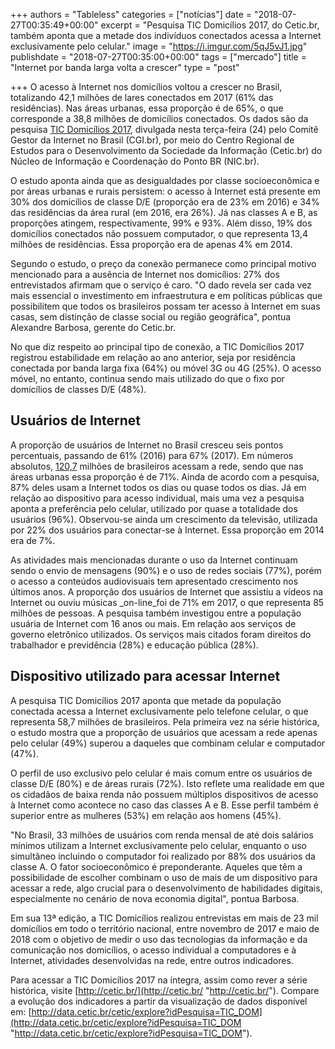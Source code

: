 +++
authors = "Tableless"
categories = ["notícias"]
date = "2018-07-27T00:35:49+00:00"
excerpt = "Pesquisa TIC Domicílios 2017, do Cetic.br, também aponta que a metade dos indivíduos conectados acessa a Internet exclusivamente pelo celular."
image = "https://i.imgur.com/5qJ5vJ1.jpg"
publishdate = "2018-07-27T00:35:00+00:00"
tags = ["mercado"]
title = "Internet por banda larga volta a crescer"
type = "post"

+++
O acesso à Internet nos domicílios voltou a crescer no Brasil, totalizando 42,1 milhões de lares conectados em 2017 (61% das residências). Nas áreas urbanas, essa proporção é de 65%, o que corresponde a 38,8 milhões de domicílios conectados. Os dados são da pesquisa [TIC Domicílios 2017](http://www.imcgrupo.com/link.php?code=bDpodHRwJTNBJTJGJTJGY2V0aWMuYnIlMkZwZXNxdWlzYSUyRmRvbWljaWxpb3MlMkZpbmRpY2Fkb3JlczozMjU2NjQ1MDE0OmRpZWdvQHRhYmxlbGVzcy5jb20uYnI6MTMxOWFkNWVhODE0Yjk1MWI3YjE3YTU4NTMxZGJkMzZlOA==), divulgada nesta terça-feira (24) pelo Comitê Gestor da Internet no Brasil (CGI.br), por meio do Centro Regional de Estudos para o Desenvolvimento da Sociedade da Informação (Cetic.br) do Núcleo de Informação e Coordenação do Ponto BR (NIC.br).  
  
O estudo aponta ainda que as desigualdades por classe socioeconômica e por áreas urbanas e rurais persistem: o acesso à Internet está presente em 30% dos domicílios de classe D/E (proporção era de 23% em 2016) e 34% das residências da área rural (em 2016, era 26%). Já nas classes A e B, as proporções atingem, respectivamente, 99% e 93%. Além disso, 19% dos domicílios conectados não possuem computador, o que representa 13,4 milhões de residências. Essa proporção era de apenas 4% em 2014.  
  
Segundo o estudo, o preço da conexão permanece como principal motivo mencionado para a ausência de Internet nos domicílios: 27% dos entrevistados afirmam que o serviço é caro. "O dado revela ser cada vez mais essencial o investimento em infraestrutura e em políticas públicas que possibilitem que todos os brasileiros possam ter acesso à Internet em suas casas, sem distinção de classe social ou região geográfica", pontua Alexandre Barbosa, gerente do Cetic.br.  
  
No que diz respeito ao principal tipo de conexão, a TIC Domicílios 2017 registrou estabilidade em relação ao ano anterior, seja por residência conectada por banda larga fixa (64%) ou móvel 3G ou 4G (25%). O acesso móvel, no entanto, continua sendo mais utilizado do que o fixo por domicílios de classes D/E (48%).

## Usuários de Internet

A proporção de usuários de Internet no Brasil cresceu seis pontos percentuais, passando de 61% (2016) para 67% (2017). Em números absolutos, [120,7](https://maps.google.com/?q=120,7&entry=gmail&source=g) milhões de brasileiros acessam a rede, sendo que nas áreas urbanas essa proporção é de 71%. Ainda de acordo com a pesquisa, 87% deles usam a Internet todos os dias ou quase todos os dias. Já em relação ao dispositivo para acesso individual, mais uma vez a pesquisa aponta a preferência pelo celular, utilizado por quase a totalidade dos usuários (96%). Observou-se ainda um crescimento da televisão, utilizada por 22% dos usuários para conectar-se à Internet. Essa proporção em 2014 era de 7%.  
  
As atividades mais mencionadas durante o uso da Internet continuam sendo o envio de mensagens (90%) e o uso de redes sociais (77%), porém o acesso a conteúdos audiovisuais tem apresentado crescimento nos últimos anos. A proporção dos usuários de Internet que assistiu a vídeos na Internet ou ouviu músicas _on-line_foi de 71% em 2017, o que representa 85 milhões de pessoas. A pesquisa também investigou entre a população usuária de Internet com 16 anos ou mais. Em relação aos serviços de governo eletrônico utilizados. Os serviços mais citados foram direitos do trabalhador e previdência (28%) e educação pública (28%).

## **Dispositivo utilizado para acessar Internet**

A pesquisa TIC Domicílios 2017 aponta que metade da população conectada acessa a Internet exclusivamente pelo telefone celular, o que representa 58,7 milhões de brasileiros. Pela primeira vez na série histórica, o estudo mostra que a proporção de usuários que acessam a rede apenas pelo celular (49%) superou a daqueles que combinam celular e computador (47%).  
  
O perfil de uso exclusivo pelo celular é mais comum entre os usuários de classe D/E (80%) e de áreas rurais (72%). Isto reflete uma realidade em que os cidadãos de baixa renda não possuem múltiplos dispositivos de acesso à Internet como acontece no caso das classes A e B. Esse perfil também é superior entre as mulheres (53%) em relação aos homens (45%).  
  
"No Brasil, 33 milhões de usuários com renda mensal de até dois salários mínimos utilizam a Internet exclusivamente pelo celular, enquanto o uso simultâneo incluindo o computador foi realizado por 88% dos usuários da classe A. O fator socioeconômico é preponderante. Aqueles que têm a possibilidade de escolher combinam o uso de mais de um dispositivo para acessar a rede, algo crucial para o desenvolvimento de habilidades digitais, especialmente no cenário de nova economia digital", pontua Barbosa.  
  
Em sua 13ª edição, a TIC Domicílios realizou entrevistas em mais de 23 mil domicílios em todo o território nacional, entre novembro de 2017 e maio de 2018 com o objetivo de medir o uso das tecnologias da informação e da comunicação nos domicílios, o acesso individual a computadores e à Internet, atividades desenvolvidas na rede, entre outros indicadores.  
  
Para acessar a TIC Domicílios 2017 na íntegra, assim como rever a série histórica, visite [http://cetic.br/](http://cetic.br/ "http://cetic.br/"). Compare a evolução dos indicadores a partir da visualização de dados disponível em: [http://data.cetic.br/cetic/explore?idPesquisa=TIC_DOM](http://data.cetic.br/cetic/explore?idPesquisa=TIC_DOM "http://data.cetic.br/cetic/explore?idPesquisa=TIC_DOM").